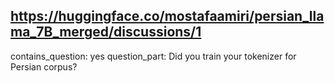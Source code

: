 ## https://huggingface.co/mostafaamiri/persian_llama_7B_merged/discussions/1

contains_question: yes
question_part: Did you train your tokenizer for Persian corpus?